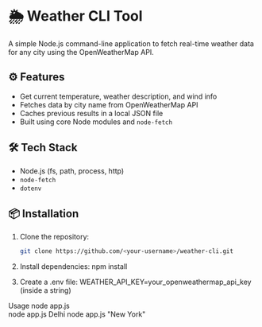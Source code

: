 
# 🌦️ Weather CLI Tool

A simple Node.js command-line application to fetch real-time weather data for any city using the OpenWeatherMap API.

## ⚙️ Features

- Get current temperature, weather description, and wind info
- Fetches data by city name from OpenWeatherMap API
- Caches previous results in a local JSON file
- Built using core Node modules and `node-fetch`

## 🛠 Tech Stack

- Node.js (fs, path, process, http)
- `node-fetch`
- `dotenv`

## 📦 Installation

1. Clone the repository:
   ```bash
   git clone https://github.com/<your-username>/weather-cli.git

2. Install dependencies:
  npm install

3. Create a .env file:
  WEATHER_API_KEY=your_openweathermap_api_key (inside a string)

Usage
  node app.js <City Name>  
  node app.js Delhi
  node app.js "New York"


